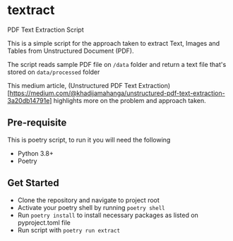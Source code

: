 # textract
PDF Text Extraction Script

This is a simple script for the approach taken to extract Text, Images and Tables from Unstructured Document (PDF).

The script reads sample PDF file on `/data` folder and return a text file that's stored on `data/processed` folder

This medium article, (Unstructured PDF Text Extraction)[https://medium.com/@khadijamahanga/unstructured-pdf-text-extraction-3a20db14791e] highlights more on the problem and approach taken.




## Pre-requisite
This is poetry script, to run it you will need the following
- Python 3.8+
- Poetry

## Get Started
- Clone the repository and navigate to project root
- Activate your poetry shell by running `poetry shell`
- Run `poetry install` to install necessary packages as listed on pyproject.toml file
- Run script with `poetry run extract`